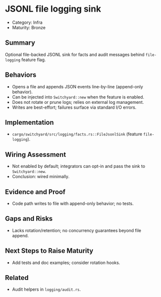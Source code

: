 # JSONL file logging sink

- Category: Infra
- Maturity: Bronze

## Summary

Optional file-backed JSONL sink for facts and audit messages behind `file-logging` feature flag.

## Behaviors

- Opens a file and appends JSON events line-by-line (append-only behavior).
- Can be injected into `Switchyard::new` when the feature is enabled.
- Does not rotate or prune logs; relies on external log management.
- Writes are best-effort; failures surface via standard I/O errors.

## Implementation

- `cargo/switchyard/src/logging/facts.rs::FileJsonlSink` (feature `file-logging`).

## Wiring Assessment

- Not enabled by default; integrators can opt-in and pass the sink to `Switchyard::new`.
- Conclusion: wired minimally.

## Evidence and Proof

- Code path writes to file with append-only behavior; no tests.

## Gaps and Risks

- Lacks rotation/retention; no concurrency guarantees beyond file append.

## Next Steps to Raise Maturity

- Add tests and doc examples; consider rotation hooks.

## Related

- Audit helpers in `logging/audit.rs`.
